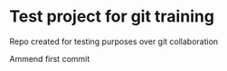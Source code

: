 Test project for git training
=============================

Repo created for testing purposes over git collaboration

Ammend first commit
